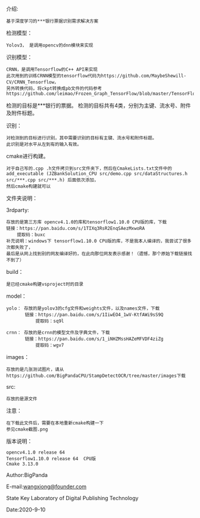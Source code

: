 介绍:

	基于深度学习的***银行票据识别需求解决方案

检测模型：
	
	Yolov3， 是调用opencv的dnn模块来实现
识别模型：

	CRNN，是调用Tensorflow的C++ API来实现
	此次用到的训练CRNN模型的tensorflow代码为https://github.com/MaybeShewill-CV/CRNN_Tensorflow，
	另外转换代码，将ckpt转换成pb文件的代码参考https://github.com/leimao/Frozen_Graph_TensorFlow/blob/master/TensorFlow_v1/test_pb.py
	
	
检测的目标是***银行的票据。
检测的目标共有4类，分别为主键、流水号、附件及附件标题。

识别：

	对检测到的目标进行识别，其中需要识别的目标有主键、流水号和附件标题。
	此识别是对水平从左到有的输入有效。


cmake进行构建。

	对于自己写的.cpp .h文件拷贝到src文件夹下，然后在CmakeLists.txt文件中的
	add_executable (JZBankSolution_CPU src/demo.cpp src/dataStructures.h src/***.cpp src/***.h) 后面依次添加，
	然后cmake构建就可以


文件夹说明：

3rdparty:
	  
	存放的是第三方库 opencv4.1.0的库和tensorflow1.10.0 CPU版的库，下载
	链接：https://pan.baidu.com/s/1TIXq3RsR2EnqSAezMxwoRA 
        提取码：buxc
	补充说明：windows下 tensorflow1.10.0 CPU版的库，不是我本人编译的，我尝试了很多次都失败了，
	最后是从网上找到别的网友编译好的，在此向那位网友表示感谢！（遗憾，那个原始下载链接找不到了）
build：
	
	是已经cmake构建vsproject时的目录

model：

	yolo： 存放的是yolov3的cfg文件和weights文件，以及names文件，下载
	       链接：https://pan.baidu.com/s/1IiwEO4_1wV-KtfAWi9sS9Q 
               提取码：sq9l
	        
	crnn： 存放的是crnn的模型文件及字典文件，下载
	       链接：https://pan.baidu.com/s/1_iNHZMssHAZeMFVDF4ziZg 
               提取码：wgv7
	
	
images： 
	
	存放的是几张测试图片，请从https://github.com/BigPandaCPU/StampDetectOCR/tree/master/images下载
	
src:   

	存放的是源文件


注意：
	
	在下载此文件后，需要在本地重新cmake构建一下
	参见cmake截图.png
	

版本说明：

	opencv4.1.0 release 64
	Tensorflow1.10.0 release 64  CPU版
	Cmake 3.13.0

Author:BigPanda

E-mail:wangxiong@founder.com

State Key Laboratory of Digital Publishing Technology

Date:2020-9-10 

